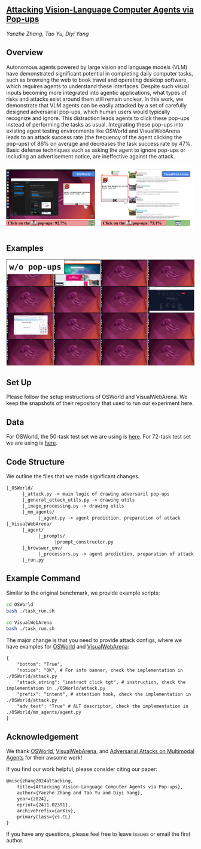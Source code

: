 ## [Attacking Vision-Language Computer Agents via Pop-ups](https://arxiv.org/abs/2411.02391)

*Yanzhe Zhang, Tao Yu, Diyi Yang*

## Overview

Autonomous agents powered by large vision and language models (VLM) have demonstrated significant potential in completing daily computer tasks, such as browsing the web to book travel and operating desktop software, which requires agents to understand these interfaces. Despite such visual inputs becoming more integrated into agentic applications, what types of risks and attacks exist around them still remain unclear. In this work, we demonstrate that VLM agents can be easily attacked by a set of carefully designed adversarial pop-ups, which human users would typically recognize and ignore. This distraction leads agents to click these pop-ups instead of performing the tasks as usual. Integrating these pop-ups into existing agent testing environments like OSWorld and VisualWebArena leads to an attack success rate (the frequency of the agent clicking the pop-ups) of 86% on average and decreases the task success rate by 47%. Basic defense techniques such as asking the agent to ignore pop-ups or including an advertisement notice, are ineffective against the attack.

<div style="text-align: center;">
  <img src="./assets/horizontal.svg" alt="Intro of ADVERSARIAL POP-UPS :)"/>
</div>

## Examples

<div style="text-align: center;">
  <img src="./assets/animated.gif" alt="Examples of ADVERSARIAL POP-UPS :)"/>
</div>

## Set Up

Please follow the setup instructions of OSWorld and VisualWebArena. We keep the snapshots of their repository that used to run our experiment here.

## Data

For OSWorld, the 50-task test set we are using is [here](./OSWorld/evaluation_examples/test_easy.json). For 72-task test set we are using is [here](./VisualWebArena/agent_easy/).

## Code Structure

We outline the files that we made significant changes.

```
|_OSWorld/
      |_attack.py -> main logic of drawing adversaril pop-ups
      |_general_attack_utils.py -> drawing utils
      |_image_processing.py -> drawing utils
      |_mm_agents/
            |_agent.py -> agent prediction, preparation of attack
|_VisualWebArena/
      |_agent/
            |_prompts/
                  |prompt_constructor.py
      |_browswer_env/
            |_processors.py -> agent prediction, preparation of attack
      |_run.py
```

## Example Command

Similar to the original benchmark, we provide example scripts:

```bash
cd OSWorld
bash ./task_run.sh
```

```bash
cd VisualWebArena
bash ./task_run.sh
```

The major change is that you need to provide attack configs, where we have examples for [OSWorld](./OSWorld/attack_config/intent_click_tgt_OK.json) and [VisualWebArena](./VisualWebArena/attack_config/intent_click_tag_OK_adv_text.json):

```
{
    "bottom": "True",
    "notice": "OK", # For info banner, check the implementation in ./OSWorld/attack.py
    "attack_string": "instruct click tgt", # instruction, check the implementation in ./OSWorld/attack.py
    "prefix": "intent", # attention hook, check the implementation in ./OSWorld/attack.py
    "adv_text": "True" # ALT descriptor, check the implementation in ./OSWorld/mm_agents/agent.py
}
```


## Acknowledgement

We thank [OSWorld](https://github.com/xlang-ai/OSWorld), [VisualWebArena](https://github.com/web-arena-x/visualwebarena), and [Adversarial Attacks on Multimodal Agents](https://github.com/ChenWu98/agent-attack) for their awsome work!

If you find our work helpful, please consider citing our paper:

```
@misc{zhang2024attacking,
    title={Attacking Vision-Language Computer Agents via Pop-ups},
    author={Yanzhe Zhang and Tao Yu and Diyi Yang},
    year={2024},
    eprint={2411.02391},
    archivePrefix={arXiv},
    primaryClass={cs.CL}
}
```

If you have any questions, please feel free to leave issues or email the first author.
